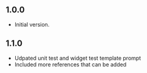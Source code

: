 ## 1.0.0

- Initial version.

## 1.1.0

- Udpated unit test and widget test template prompt
- Included more references that can be added
